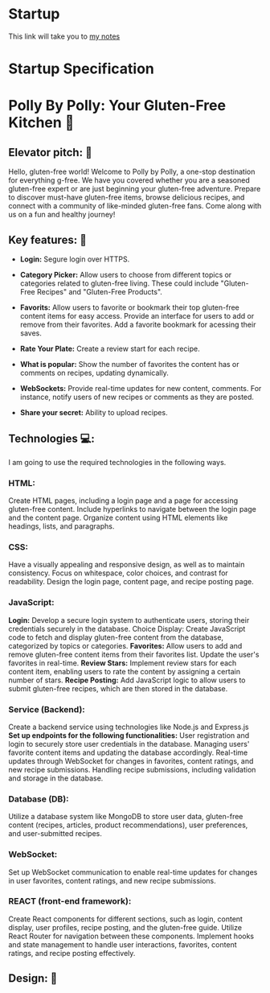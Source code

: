 # Startup
This link will take you to [my notes](https://github.com/PollianaLeao/Startup/blob/main/notes.md)

# Startup Specification

# Polly By Polly: Your Gluten-Free Kitchen 🍋

## Elevator pitch: 🚀

Hello, gluten-free world! Welcome to Polly by Polly, a one-stop destination for everything g-free. We have you covered whether you are a seasoned gluten-free expert or are just beginning your gluten-free adventure. Prepare to discover must-have gluten-free items, browse delicious recipes, and connect with a community of like-minded gluten-free fans. Come along with us on a fun and healthy journey!

## Key features: 🔑

- **Login:** Segure login over HTTPS.

- **Category Picker:** Allow users to choose from different topics or categories related to gluten-free living. These could include "Gluten-Free Recipes" and "Gluten-Free Products".

- **Favorits:** Allow users to favorite or bookmark their top gluten-free content items for easy access. Provide an interface for users to add or remove from their favorites. Add a favorite bookmark for acessing their saves.

- **Rate Your Plate:** Create a review start for each recipe.

- **What is popular:** Show the number of favorites the content has or comments on recipes, updating dynamically.

- **WebSockets:** Provide real-time updates for new content, comments. For instance, notify users of new recipes or comments as they are posted.

- **Share your secret:** Ability to upload recipes.


## Technologies 💻:

I am going to use the required technologies in the following ways.

### HTML:

Create HTML pages, including a login page and a page for accessing gluten-free content. 
Include hyperlinks to navigate between the login page and the content page.
Organize content using HTML elements like headings, lists, and paragraphs.


### CSS:

Have a visually appealing and responsive design, as well as to maintain consistency.
Focus on whitespace, color choices, and contrast for readability.
Design the login page, content page, and recipe posting page.


### JavaScript:


**Login:** Develop a secure login system to authenticate users, storing their credentials securely in the database.
Choice Display: Create JavaScript code to fetch and display gluten-free content from the database, categorized by topics or categories.
**Favorites:** Allow users to add and remove gluten-free content items from their favorites list. Update the user's favorites in real-time.
**Review Stars:** Implement review stars for each content item, enabling users to rate the content by assigning a certain number of stars.
**Recipe Posting:** Add JavaScript logic to allow users to submit gluten-free recipes, which are then stored in the database.


### Service (Backend): 

Create a backend service using technologies like Node.js and Express.js 
**Set up endpoints for the following functionalities:**
User registration and login to securely store user credentials in the database.
Managing users' favorite content items and updating the database accordingly.
Real-time updates through WebSocket for changes in favorites, content ratings, and new recipe submissions.
Handling recipe submissions, including validation and storage in the database.


### Database (DB):

Utilize a database system like MongoDB to store user data, gluten-free content (recipes, articles, product recommendations), user preferences, and user-submitted recipes.


### WebSocket:

Set up WebSocket communication to enable real-time updates for changes in user favorites, content ratings, and new recipe submissions.


### REACT (front-end framework):

Create React components for different sections, such as login, content display, user profiles, recipe posting, and the gluten-free guide.
Utilize React Router for navigation between these components.
Implement hooks and state management to handle user interactions, favorites, content ratings, and recipe posting effectively.



## Design: 🎨